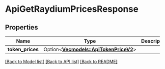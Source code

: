 # ApiGetRaydiumPricesResponse

## Properties

Name | Type | Description | Notes
------------ | ------------- | ------------- | -------------
**token_prices** | Option<[**Vec<models::ApiTokenPriceV2>**](apiTokenPriceV2.md)> |  | [optional]

[[Back to Model list]](../README.md#documentation-for-models) [[Back to API list]](../README.md#documentation-for-api-endpoints) [[Back to README]](../README.md)


